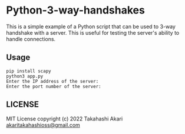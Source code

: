 # Python-3-way-handshakes
This is a simple example of a Python script that can be used to 3-way handshake
with a server. This is useful for testing the server's ability to handle
connections.

## Usage
```
pip install scapy
python3 app.py
Enter the IP address of the server: 
Enter the port number of the server:
```

## LICENSE
MIT License copyright (c) 2022 Takahashi Akari <akaritakahashioss@gmail.com>

